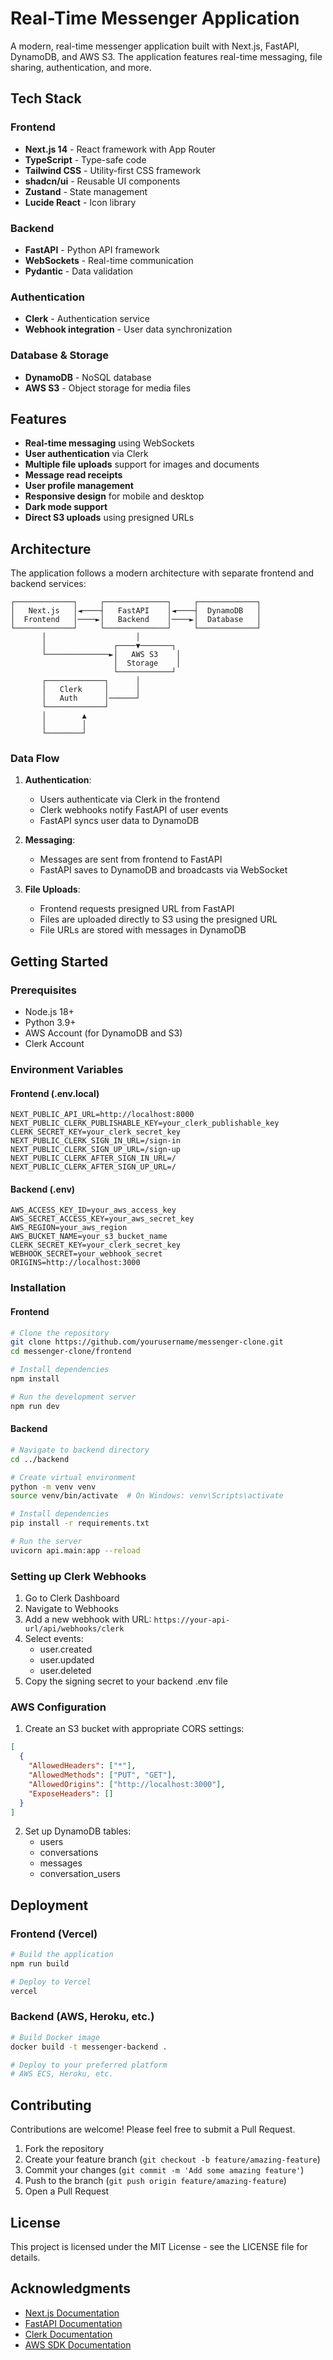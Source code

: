 # Real-Time Messenger Application

A modern, real-time messenger application built with Next.js, FastAPI, DynamoDB, and AWS S3. The application features real-time messaging, file sharing, authentication, and more.

## Tech Stack

### Frontend
- **Next.js 14** - React framework with App Router
- **TypeScript** - Type-safe code
- **Tailwind CSS** - Utility-first CSS framework
- **shadcn/ui** - Reusable UI components
- **Zustand** - State management
- **Lucide React** - Icon library

### Backend
- **FastAPI** - Python API framework
- **WebSockets** - Real-time communication
- **Pydantic** - Data validation

### Authentication
- **Clerk** - Authentication service
- **Webhook integration** - User data synchronization

### Database & Storage
- **DynamoDB** - NoSQL database
- **AWS S3** - Object storage for media files

## Features

- **Real-time messaging** using WebSockets
- **User authentication** via Clerk
- **Multiple file uploads** support for images and documents
- **Message read receipts**
- **User profile management**
- **Responsive design** for mobile and desktop
- **Dark mode support**
- **Direct S3 uploads** using presigned URLs

## Architecture

The application follows a modern architecture with separate frontend and backend services:

```
┌─────────────┐     ┌──────────────┐     ┌─────────────┐
│   Next.js   │◄────┤   FastAPI    │◄────┤  DynamoDB   │
│  Frontend   │────►│   Backend    │────►│  Database   │
└─────────────┘     └──────────────┘     └─────────────┘
       │                    │                    
       │               ┌────▼───────┐            
       └──────────────►│   AWS S3    │            
                       │  Storage    │            
                       └────────────┘            
       ┌─────────────┐      │                    
       │   Clerk     │      │                    
       │   Auth      │──────┘                    
       └─────────────┘                           
       │        ▲
       │        │
       └────────┘
```

### Data Flow

1. **Authentication**:
   - Users authenticate via Clerk in the frontend
   - Clerk webhooks notify FastAPI of user events
   - FastAPI syncs user data to DynamoDB

2. **Messaging**:
   - Messages are sent from frontend to FastAPI
   - FastAPI saves to DynamoDB and broadcasts via WebSocket

3. **File Uploads**:
   - Frontend requests presigned URL from FastAPI
   - Files are uploaded directly to S3 using the presigned URL
   - File URLs are stored with messages in DynamoDB

## Getting Started

### Prerequisites

- Node.js 18+
- Python 3.9+
- AWS Account (for DynamoDB and S3)
- Clerk Account

### Environment Variables

#### Frontend (.env.local)
```
NEXT_PUBLIC_API_URL=http://localhost:8000
NEXT_PUBLIC_CLERK_PUBLISHABLE_KEY=your_clerk_publishable_key
CLERK_SECRET_KEY=your_clerk_secret_key
NEXT_PUBLIC_CLERK_SIGN_IN_URL=/sign-in
NEXT_PUBLIC_CLERK_SIGN_UP_URL=/sign-up
NEXT_PUBLIC_CLERK_AFTER_SIGN_IN_URL=/
NEXT_PUBLIC_CLERK_AFTER_SIGN_UP_URL=/
```

#### Backend (.env)
```
AWS_ACCESS_KEY_ID=your_aws_access_key
AWS_SECRET_ACCESS_KEY=your_aws_secret_key
AWS_REGION=your_aws_region
AWS_BUCKET_NAME=your_s3_bucket_name
CLERK_SECRET_KEY=your_clerk_secret_key
WEBHOOK_SECRET=your_webhook_secret
ORIGINS=http://localhost:3000
```

### Installation

#### Frontend
```bash
# Clone the repository
git clone https://github.com/yourusername/messenger-clone.git
cd messenger-clone/frontend

# Install dependencies
npm install

# Run the development server
npm run dev
```

#### Backend
```bash
# Navigate to backend directory
cd ../backend

# Create virtual environment
python -m venv venv
source venv/bin/activate  # On Windows: venv\Scripts\activate

# Install dependencies
pip install -r requirements.txt

# Run the server
uvicorn api.main:app --reload
```

### Setting up Clerk Webhooks

1. Go to Clerk Dashboard
2. Navigate to Webhooks
3. Add a new webhook with URL: `https://your-api-url/api/webhooks/clerk`
4. Select events:
   - user.created
   - user.updated
   - user.deleted
5. Copy the signing secret to your backend .env file

### AWS Configuration

1. Create an S3 bucket with appropriate CORS settings:
```json
[
  {
    "AllowedHeaders": ["*"],
    "AllowedMethods": ["PUT", "GET"],
    "AllowedOrigins": ["http://localhost:3000"],
    "ExposeHeaders": []
  }
]
```

2. Set up DynamoDB tables:
   - users
   - conversations
   - messages
   - conversation_users

## Deployment

### Frontend (Vercel)
```bash
# Build the application
npm run build

# Deploy to Vercel
vercel
```

### Backend (AWS, Heroku, etc.)
```bash
# Build Docker image
docker build -t messenger-backend .

# Deploy to your preferred platform
# AWS ECS, Heroku, etc.
```

## Contributing

Contributions are welcome! Please feel free to submit a Pull Request.

1. Fork the repository
2. Create your feature branch (`git checkout -b feature/amazing-feature`)
3. Commit your changes (`git commit -m 'Add some amazing feature'`)
4. Push to the branch (`git push origin feature/amazing-feature`)
5. Open a Pull Request

## License

This project is licensed under the MIT License - see the LICENSE file for details.

## Acknowledgments

- [Next.js Documentation](https://nextjs.org/docs)
- [FastAPI Documentation](https://fastapi.tiangolo.com/)
- [Clerk Documentation](https://clerk.dev/docs)
- [AWS SDK Documentation](https://docs.aws.amazon.com/sdk-for-javascript/index.html)
